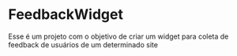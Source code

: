 # FeedbackWidget
Esse é um projeto com o objetivo de criar um widget para coleta de feedback de usuários de um determinado site
